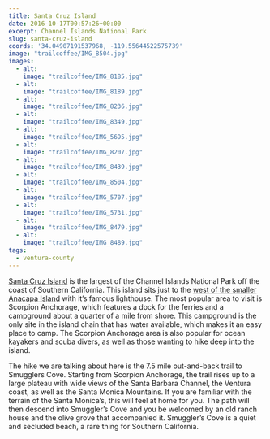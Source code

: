 ```yaml
---
title: Santa Cruz Island
date: 2016-10-17T00:57:26+00:00
excerpt: Channel Islands National Park
slug: santa-cruz-island
coords: '34.04907191537968, -119.55644522575739'
image: "trailcoffee/IMG_8504.jpg"
images:
  - alt: 
    image: "trailcoffee/IMG_8185.jpg"
  - alt: 
    image: "trailcoffee/IMG_8189.jpg"
  - alt: 
    image: "trailcoffee/IMG_8236.jpg"
  - alt: 
    image: "trailcoffee/IMG_8349.jpg"
  - alt: 
    image: "trailcoffee/IMG_5695.jpg"
  - alt: 
    image: "trailcoffee/IMG_8207.jpg"
  - alt: 
    image: "trailcoffee/IMG_8439.jpg"
  - alt: 
    image: "trailcoffee/IMG_8504.jpg"
  - alt: 
    image: "trailcoffee/IMG_5707.jpg"
  - alt: 
    image: "trailcoffee/IMG_5731.jpg"
  - alt: 
    image: "trailcoffee/IMG_8479.jpg"
  - alt: 
    image: "trailcoffee/IMG_8489.jpg"
tags:
  - ventura-county
---
```

<a href="https://www.nps.gov/chis/planyourvisit/santa-cruz-things-to-do.htm">Santa Cruz Island</a> is the largest of the Channel Islands National Park off the coast of Southern California. This island sits just to the <a href="/anacapa-island/">west of the smaller Anacapa Island</a> with it’s famous lighthouse. The most popular area to visit is Scorpion Anchorage, which features a dock for the ferries and a campground about a quarter of a mile from shore. This campground is the only site in the island chain that has water available, which makes it an easy place to camp. The Scorpion Anchorage area is also popular for ocean kayakers and scuba divers, as well as those wanting to hike deep into the island.

The hike we are talking about here is the 7.5 mile out-and-back trail to Smugglers Cove. Starting from Scorpion Anchorage, the trail rises up to a large plateau with wide views of the Santa Barbara Channel, the Ventura coast, as well as the Santa Monica Mountains. If you are familiar with the terrain of the Santa Monica’s, this will feel at home for you. The path will then descend into Smuggler’s Cove and you be welcomed by an old ranch house and the olive grove that accompanied it. Smuggler’s Cove is a quiet and secluded beach, a rare thing for Southern California.

